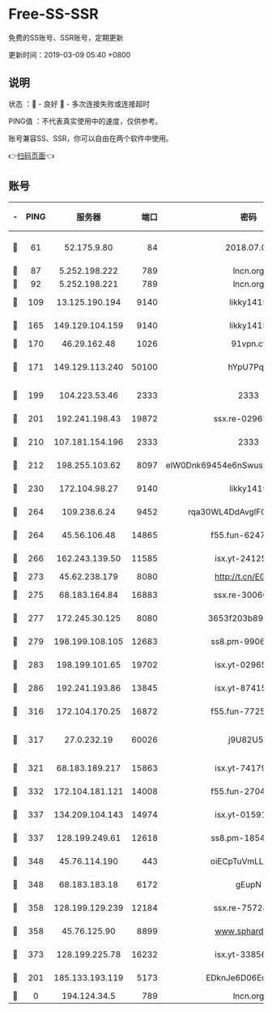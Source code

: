 # Free-SS-SSR

免费的SS账号、SSR账号，定期更新

更新时间：2019-03-09 05:40 +0800

## 说明

状态     ：🙂 - 良好 🙁 - 多次连接失败或连接超时

PING值   ：不代表真实使用中的速度，仅供参考。

账号兼容SS、SSR，你可以自由在两个软件中使用。

👉[扫码页面](https://liesauer.github.io/Free-SS-SSR/)👈

## 账号

|-|PING|服务器|端口|密码|加密方式|区域|
|:----:|:----:|:-----:|-----:|:----:|:----:|:----:|
|🙂|61|52.175.9.80|84|2018.07.07|chacha20-ietf-poly1305|HK|
|🙂|87|5.252.198.222|789|lncn.org|rc4|JP|
|🙂|92|5.252.198.221|789|lncn.org|rc4|JP|
|🙂|109|13.125.190.194|9140|likky1415|aes-256-cfb|KR|
|🙂|165|149.129.104.159|9140|likky1415|aes-256-cfb|CN|
|🙂|170|46.29.162.48|1026|91vpn.cf|rc4-md5|RU|
|🙂|171|149.129.113.240|50100|hYpU7PqP|chacha20-ietf-poly1305|CN|
|🙂|199|104.223.53.46|2333|2333|aes-256-cfb|US|
|🙂|201|192.241.198.43|19872|ssx.re-02967346|aes-256-cfb|US|
|🙂|210|107.181.154.196|2333|2333|aes-256-cfb|US|
|🙂|212|198.255.103.62|8097|eIW0Dnk69454e6nSwuspv9DmS201tQ0D|aes-256-cfb|US|
|🙂|230|172.104.98.27|9140|likky1415|aes-256-cfb|JP|
|🙂|264|109.238.6.24|9452|rqa30WL4DdAvgIFG6Fs3znzTa|aes-256-cfb|FR|
|🙂|264|45.56.106.48|14865|f55.fun-62476788|aes-256-cfb|US|
|🙂|266|162.243.139.50|11585|isx.yt-24125616|aes-256-cfb|US|
|🙂|273|45.62.238.179|8080|http://t.cn/EGJIyrl|rc4-md5|CA|
|🙂|275|68.183.164.84|16883|ssx.re-30060454|aes-256-cfb|US|
|🙂|277|172.245.30.125|8080|3653f203b896678d|chacha20-ietf|US|
|🙂|279|198.199.108.105|12683|ss8.pm-99061296|aes-256-cfb|US|
|🙂|283|198.199.101.65|19702|isx.yt-02965694|aes-256-cfb|US|
|🙂|286|192.241.193.86|13845|isx.yt-87415016|aes-256-cfb|US|
|🙂|316|172.104.170.25|16872|f55.fun-77257659|aes-256-cfb|SG|
|🙂|317|27.0.232.19|60026|j9U82U53|xchacha20-ietf-poly1305|HK|
|🙂|321|68.183.189.217|15863|isx.yt-74179811|aes-256-cfb|SG|
|🙂|332|172.104.181.121|14008|f55.fun-27044254|aes-256-cfb|SG|
|🙂|337|134.209.104.143|14974|isx.yt-01591248|aes-256-cfb|SG|
|🙂|337|128.199.249.61|12618|ss8.pm-18545476|aes-256-cfb|SG|
|🙂|348|45.76.114.190|443|oiECpTuVmLLxk4Ts|aes-256-cfb|AU|
|🙂|348|68.183.183.18|6172|gEupN|aes-256-cfb|SG|
|🙂|358|128.199.129.239|12184|ssx.re-75728263|aes-256-cfb|SG|
|🙂|358|45.76.125.90|8899|www.sphard.com|aes-256-cfb|AU|
|🙂|373|128.199.225.78|16232|isx.yt-33856975|aes-256-cfb|SG|
|🙂|201|185.133.193.119|5173|EDknJe6D06EoWDaw|aes-256-cfb|US|
|🙁|0|194.124.34.5|789|lncn.org|rc4|JP|
